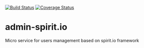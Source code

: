 [![Build Status](https://travis-ci.org/spirit-io/spirit.io-users-service.svg?branch=master)](https://travis-ci.org/spirit-io/spirit.io-users-service)
[![Coverage Status](https://coveralls.io/repos/github/spirit-io/spirit.io-users-service/badge.svg?branch=master)](https://coveralls.io/github/spirit-io/spirit.io-users-service?branch=master)

# admin-spirit.io
Micro service for users management based on spirit.io framework


